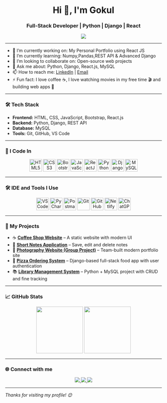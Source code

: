 <h1 align="center">Hi 👋, I'm Gokul</h1>
<h3 align="center">Full-Stack Developer | Python | Django | React</h3> 
<p align="center">
  <img src="https://readme-typing-svg.herokuapp.com?font=Fira+Code&size=20&pause=1000&center=true&vCenter=true&color=00BFFF&width=500&lines=I+code+in+Python+%7C+Django+%7C+React+JS;Love+building+cool+web+projects;Learning+something+new+everyday+🚀" />
</p>

---

- 🔭 I’m currently working on: My Personal Portfolio using React JS 
- 🌱 I’m currently learning: Numpy,Pandas,REST API & Advanced Django  
- 👯 I’m looking to collaborate on: Open-source web projects  
- 💬 Ask me about: Python, Django, React.js, MySQL  
- 📫 How to reach me: [LinkedIn](www.linkedin.com/in/gokulc18) | [Email](mailto:gokul.msc18@gmail.com)  
- ⚡ Fun fact: I love coffee ☕, I love watching movies in my free time 🎬 and building web apps 🚀  

---

### 🛠️ Tech Stack
- **Frontend:** HTML, CSS, JavaScript, Bootstrap, React.js  
- **Backend:** Python, Django, REST API  
- **Database:** MySQL  
- **Tools:** Git, GitHub, VS Code

---

### 🚀 I Code In

<p align="center">
  <img src="https://cdn.jsdelivr.net/gh/devicons/devicon/icons/html5/html5-original.svg" height="40" alt="HTML5" />
  <img src="https://cdn.jsdelivr.net/gh/devicons/devicon/icons/css3/css3-original.svg" height="40" alt="CSS3" />
  <img src="https://cdn.jsdelivr.net/gh/devicons/devicon/icons/bootstrap/bootstrap-plain.svg" height="40" alt="Bootstrap" />
  <img src="https://cdn.jsdelivr.net/gh/devicons/devicon/icons/javascript/javascript-original.svg" height="40" alt="JavaScript" />
  <img src="https://cdn.jsdelivr.net/gh/devicons/devicon/icons/react/react-original.svg" height="40" alt="ReactJS" />
  <img src="https://cdn.jsdelivr.net/gh/devicons/devicon/icons/python/python-original.svg" height="40" alt="Python" />
  <img src="https://cdn.jsdelivr.net/gh/devicons/devicon/icons/django/django-plain.svg" height="40" alt="Django" />
  <img src="https://cdn.jsdelivr.net/gh/devicons/devicon/icons/mysql/mysql-original.svg" height="40" alt="MySQL" />
</p>

---
### 🛠 IDE and Tools I Use

<p align="center">
  <img src="https://cdn.jsdelivr.net/gh/devicons/devicon/icons/vscode/vscode-original.svg" height="40" alt="VS Code" />
  <img src="https://upload.wikimedia.org/wikipedia/commons/1/1d/PyCharm_Icon.svg" height="40" alt="PyCharm" />
  <img src="https://www.vectorlogo.zone/logos/getpostman/getpostman-icon.svg" height="40" alt="Postman" />
  <img src="https://cdn.jsdelivr.net/gh/devicons/devicon/icons/git/git-original.svg" height="40" alt="Git" />
  <img src="https://cdn.jsdelivr.net/gh/devicons/devicon/icons/github/github-original.svg" height="40" alt="GitHub" />
  <img src="https://www.vectorlogo.zone/logos/netlify/netlify-icon.svg" height="40" alt="Netlify" />
  <img src="https://upload.wikimedia.org/wikipedia/commons/0/04/ChatGPT_logo.svg" height="40" alt="ChatGPT" />
</p>

---

### 💼 My Projects

- ☕ [**Coffee Shop Website**](https://github.com/Gokulc18/Caffe_Bite_Coffee_Shop_Website) – A static website with modern UI  
- 📝 [**Short Notes Application**](https://github.com/your-repo-link) – Save, edit and delete notes  
- 📸 [**Photography Website (Group Project)**](https://github.com/your-repo-link) – Team-built modern portfolio site  
- 🍕 [**Pizza Ordering System**](https://github.com/your-repo-link) – Django-based full-stack food app with user authentication  
- 📚 [**Library Management System**](https://github.com/your-repo-link) – Python + MySQL project with CRUD and fine tracking

---
### 📈 GitHub Stats

<p align="center">
  <img src="https://github-readme-stats.vercel.app/api?username=Gokulc18&show_icons=true&theme=radical" height="150" />
  <img src="https://github-readme-stats.vercel.app/api/top-langs/?username=Gokulc18&layout=compact&theme=radical" height="150" />
</p>

---
### 🌐 Connect with me

<p align="center">
  <a href="https://linkedin.com/www.linkedin.com/in/gokulc18" target="_blank">
    <img src="https://img.shields.io/badge/LinkedIn-blue?logo=linkedin&logoColor=white" />
  </a>
  <a href="mailto:gokul.msc18@gmail.com" target="_blank">
    <img src="https://img.shields.io/badge/Gmail-red?logo=gmail&logoColor=white" />
  </a>
  <a href="https://github.com/Gokulc18" target="_blank">
    <img src="https://img.shields.io/badge/GitHub-black?logo=github&logoColor=white" />
  </a>
</p>

---

*Thanks for visiting my profile! 😊*




